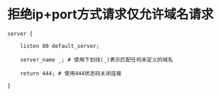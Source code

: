 # 拒绝ip+port方式请求仅允许域名请求

```
server {
    
    listen 80 default_server;
    
    server_name _; # 使用下划线(_)表示匹配任何未定义的域名
    
    return 444; # 使用444状态码关闭连接
 
}
```